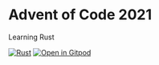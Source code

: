 # Advent of Code 2021

Learning Rust

[![Rust](https://github.com/jasonreich/advent2021/actions/workflows/rust.yml/badge.svg)](https://github.com/jasonreich/advent2021/actions/workflows/rust.yml)
[![Open in Gitpod](https://gitpod.io/button/open-in-gitpod.svg)](https://gitpod.io/#https://github.com/jasonreich/advent2021)

